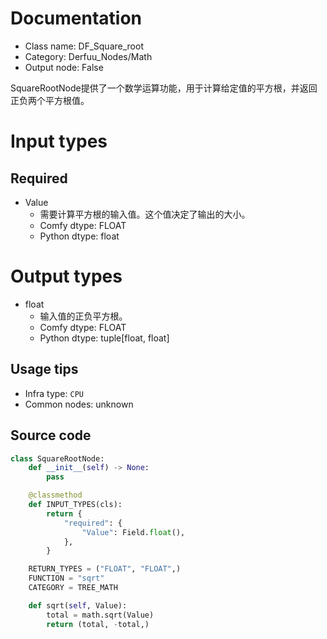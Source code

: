 
# Documentation
- Class name: DF_Square_root
- Category: Derfuu_Nodes/Math
- Output node: False

SquareRootNode提供了一个数学运算功能，用于计算给定值的平方根，并返回正负两个平方根值。

# Input types
## Required
- Value
    - 需要计算平方根的输入值。这个值决定了输出的大小。
    - Comfy dtype: FLOAT
    - Python dtype: float

# Output types
- float
    - 输入值的正负平方根。
    - Comfy dtype: FLOAT
    - Python dtype: tuple[float, float]


## Usage tips
- Infra type: `CPU`
- Common nodes: unknown


## Source code
```python
class SquareRootNode:
    def __init__(self) -> None:
        pass

    @classmethod
    def INPUT_TYPES(cls):
        return {
            "required": {
                "Value": Field.float(),
            },
        }

    RETURN_TYPES = ("FLOAT", "FLOAT",)
    FUNCTION = "sqrt"
    CATEGORY = TREE_MATH

    def sqrt(self, Value):
        total = math.sqrt(Value)
        return (total, -total,)

```
